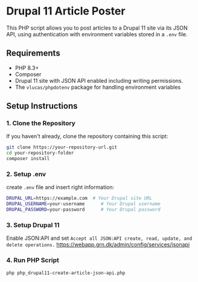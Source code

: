 # Drupal 11 Article Poster

This PHP script allows you to post articles to a Drupal 11 site via its JSON API, using authentication with environment variables stored in a `.env` file.

## Requirements

- PHP 8.3+
- Composer
- Drupal 11 site with JSON API enabled including writing permissions.
- The `vlucas/phpdotenv` package for handling environment variables

## Setup Instructions

### 1. Clone the Repository

If you haven't already, clone the repository containing this script:

```bash
git clone https://your-repository-url.git
cd your-repository-folder
composer install
```

### 2. Setup .env
create `.env` file and insert right information:

```bash
DRUPAL_URL=https://example.com  # Your Drupal site URL
DRUPAL_USERNAME=your-username      # Your Drupal username
DRUPAL_PASSWORD=your-password      # Your Drupal password
```

### 3. Setup Drupal 11
Enable JSON:API and set `Accept all JSON:API create, read, update, and delete operations.`
https://webapp.grn.dk/admin/config/services/jsonapi


### 4. Run PHP Script
`php php_drupal11-create-article-json-api.php`